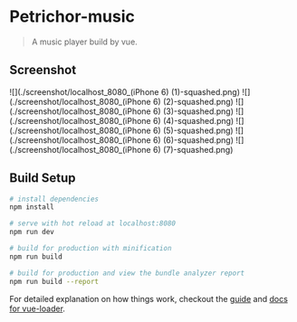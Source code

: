 # Petrichor-music

> A music player build by vue.

## Screenshot
![](./screenshot/localhost_8080_(iPhone 6) (1)-squashed.png)
![](./screenshot/localhost_8080_(iPhone 6) (2)-squashed.png)
![](./screenshot/localhost_8080_(iPhone 6) (3)-squashed.png)
![](./screenshot/localhost_8080_(iPhone 6) (4)-squashed.png)
![](./screenshot/localhost_8080_(iPhone 6) (5)-squashed.png)
![](./screenshot/localhost_8080_(iPhone 6) (6)-squashed.png)
![](./screenshot/localhost_8080_(iPhone 6) (7)-squashed.png)
## Build Setup

``` bash
# install dependencies
npm install

# serve with hot reload at localhost:8080
npm run dev

# build for production with minification
npm run build

# build for production and view the bundle analyzer report
npm run build --report
```

For detailed explanation on how things work, checkout the [guide](http://vuejs-templates.github.io/webpack/) and [docs for vue-loader](http://vuejs.github.io/vue-loader).
